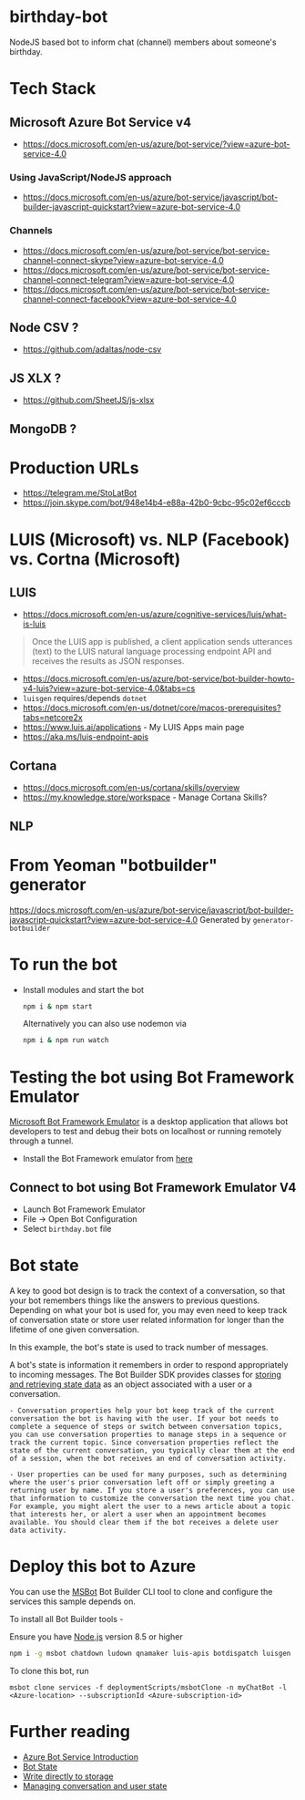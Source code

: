 birthday-bot
===

NodeJS based bot to inform chat (channel) members about someone's birthday.


# Tech Stack

## Microsoft Azure Bot Service v4
- https://docs.microsoft.com/en-us/azure/bot-service/?view=azure-bot-service-4.0

### Using JavaScript/NodeJS approach
- https://docs.microsoft.com/en-us/azure/bot-service/javascript/bot-builder-javascript-quickstart?view=azure-bot-service-4.0

### Channels
- https://docs.microsoft.com/en-us/azure/bot-service/bot-service-channel-connect-skype?view=azure-bot-service-4.0
- https://docs.microsoft.com/en-us/azure/bot-service/bot-service-channel-connect-telegram?view=azure-bot-service-4.0
- https://docs.microsoft.com/en-us/azure/bot-service/bot-service-channel-connect-facebook?view=azure-bot-service-4.0

## Node CSV ?
- https://github.com/adaltas/node-csv

## JS XLX ?
- https://github.com/SheetJS/js-xlsx

## MongoDB ?

# Production URLs
- https://telegram.me/StoLatBot
- https://join.skype.com/bot/948e14b4-e88a-42b0-9cbc-95c02ef6cccb


# LUIS (Microsoft) vs. NLP (Facebook) vs. Cortna (Microsoft)

## LUIS
- https://docs.microsoft.com/en-us/azure/cognitive-services/luis/what-is-luis
> Once the LUIS app is published, a client application sends utterances (text) to the LUIS natural language processing endpoint API and receives the results as JSON responses.

- https://docs.microsoft.com/en-us/azure/bot-service/bot-builder-howto-v4-luis?view=azure-bot-service-4.0&tabs=cs
- `luisgen` requires/depends `dotnet`
- https://docs.microsoft.com/en-us/dotnet/core/macos-prerequisites?tabs=netcore2x
- https://www.luis.ai/applications - My LUIS Apps main page
- https://aka.ms/luis-endpoint-apis

## Cortana
- https://docs.microsoft.com/en-us/cortana/skills/overview
- https://my.knowledge.store/workspace - Manage Cortana Skills?

## NLP


# From Yeoman "botbuilder" generator

https://docs.microsoft.com/en-us/azure/bot-service/javascript/bot-builder-javascript-quickstart?view=azure-bot-service-4.0
Generated by `generator-botbuilder`


# To run the bot
- Install modules and start the bot
    ```bash
    npm i & npm start
    ```
    Alternatively you can also use nodemon via
    ```bash
    npm i & npm run watch
    ```

# Testing the bot using Bot Framework Emulator
[Microsoft Bot Framework Emulator][2] is a desktop application that allows bot developers to test and debug their bots on localhost or running remotely through a tunnel.

- Install the Bot Framework emulator from [here][3]

## Connect to bot using Bot Framework Emulator **V4**
- Launch Bot Framework Emulator
- File -> Open Bot Configuration
- Select `birthday.bot` file

# Bot state
A key to good bot design is to track the context of a conversation, so that your bot remembers things like the answers to previous questions. Depending on what your bot is used for, you may even need to keep track of conversation state or store user related information for longer than the lifetime of one given conversation.

In this example, the bot's state is used to track number of messages.

 A bot's state is information it remembers in order to respond appropriately to incoming messages. The Bot Builder SDK provides classes for [storing and retrieving state data][4] as an object associated with a user or a conversation.

    - Conversation properties help your bot keep track of the current conversation the bot is having with the user. If your bot needs to complete a sequence of steps or switch between conversation topics, you can use conversation properties to manage steps in a sequence or track the current topic. Since conversation properties reflect the state of the current conversation, you typically clear them at the end of a session, when the bot receives an end of conversation activity.

    - User properties can be used for many purposes, such as determining where the user's prior conversation left off or simply greeting a returning user by name. If you store a user's preferences, you can use that information to customize the conversation the next time you chat. For example, you might alert the user to a news article about a topic that interests her, or alert a user when an appointment becomes available. You should clear them if the bot receives a delete user data activity.

# Deploy this bot to Azure
You can use the [MSBot][5] Bot Builder CLI tool to clone and configure the services this sample depends on.

To install all Bot Builder tools -

Ensure you have [Node.js](https://nodejs.org/) version 8.5 or higher

```bash
npm i -g msbot chatdown ludown qnamaker luis-apis botdispatch luisgen
```

To clone this bot, run
```
msbot clone services -f deploymentScripts/msbotClone -n myChatBot -l <Azure-location> --subscriptionId <Azure-subscription-id>
```

# Further reading
- [Azure Bot Service Introduction][6]
- [Bot State][7]
- [Write directly to storage][8]
- [Managing conversation and user state][9]


[1]: https://www.npmjs.com/package/restify
[2]: https://github.com/microsoft/botframework-emulator
[3]: https://aka.ms/botframework-emulator
[4]: https://docs.microsoft.com/en-us/azure/bot-service/bot-builder-howto-v4-state?view=azure-bot-service-4.0&tabs=js
[5]: https://github.com/microsoft/botbuilder-tools
[6]: https://docs.microsoft.com/en-us/azure/bot-service/bot-service-overview-introduction?view=azure-bot-service-4.0
[7]: https://docs.microsoft.com/en-us/azure/bot-service/bot-builder-storage-concept?view=azure-bot-service-4.0
[8]: https://docs.microsoft.com/en-us/azure/bot-service/bot-builder-howto-v4-storage?view=azure-bot-service-4.0&tabs=jsechoproperty%2Ccsetagoverwrite%2Ccsetag
[9]: https://docs.microsoft.com/en-us/azure/bot-service/bot-builder-howto-v4-state?view=azure-bot-service-4.0&tabs=js
[10]: https://dev.botframework.com
 
